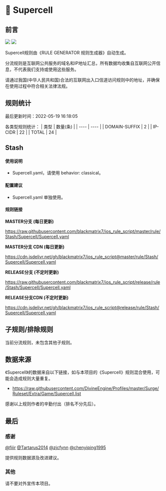 # 🧸 Supercell

## 前言

![](https://shields.io/badge/-移除重复规则-ff69b4) ![](https://shields.io/badge/-IP--CIDR(6)合并-blueviolet) 

Supercell规则由《RULE GENERATOR 规则生成器》自动生成。

分流规则是互联网公共服务的域名和IP地址汇总，所有数据均收集自互联网公开信息，不代表我们支持或使用这些服务。

请通过我国(中华人民共和国)合法的互联网出入口信道访问规则中的地址，并确保在使用过程中符合相关法律法规。

## 规则统计

最后更新时间：2022-05-19 16:18:05

各类型规则统计：
| 类型 | 数量(条)  | 
| ---- | ----  |
| DOMAIN-SUFFIX | 2  | 
| IP-CIDR | 22  | 
| TOTAL | 24  | 


## Stash 

#### 使用说明
- Supercell.yaml，请使用 behavior: classical。

#### 配置建议
- Supercell.yaml 单独使用。

#### 规则链接
**MASTER分支 (每日更新)**

https://raw.githubusercontent.com/blackmatrix7/ios_rule_script/master/rule/Stash/Supercell/Supercell.yaml

**MASTER分支 CDN (每日更新)**

https://cdn.jsdelivr.net/gh/blackmatrix7/ios_rule_script@master/rule/Stash/Supercell/Supercell.yaml

**RELEASE分支 (不定时更新)**

https://raw.githubusercontent.com/blackmatrix7/ios_rule_script/release/rule/Stash/Supercell/Supercell.yaml

**RELEASE分支CDN (不定时更新)**

https://cdn.jsdelivr.net/gh/blackmatrix7/ios_rule_script@release/rule/Stash/Supercell/Supercell.yaml

## 子规则/排除规则


当前分流规则，未包含其他子规则。

## 数据来源

《Supercell》的数据来自以下链接，如与本项目的《Supercell》规则混合使用，可能会造成规则大量重复。

- https://raw.githubusercontent.com/DivineEngine/Profiles/master/Surge/Ruleset/Extra/Game/Supercell.list


感谢以上规则作者的辛勤付出（排名不分先后）。

## 最后

### 感谢

[@fiiir](https://github.com/fiiir) [@Tartarus2014](https://github.com/Tartarus2014) [@zjcfynn](https://github.com/zjcfynn) [@chenyiping1995](https://github.com/chenyiping1995) 

提供规则数据源及改进建议。

### 其他

请不要对外宣传本项目。